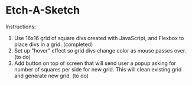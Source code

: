 # Etch-A-Sketch

Instructions:
1. Use 16x16 grid of square divs created with JavaScript, and Flexbox to
   place divs in a grid. (completed)
2. Set up "hover" effect so grid divs change color as mouse passes over.
   (to do)
3. Add button on top of screen that will send user a popup asking for
   number of squares per side for new grid. This will clean existing grid
   and generate new grid. (to do)